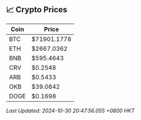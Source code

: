 ## 📈 Crypto Prices

| Coin | Price |
| ---- | ----- |
| BTC | $71901.1778 |
| ETH | $2667.0362 |
| BNB | $595.4643 |
| CRV | $0.2548 |
| ARB | $0.5433 |
| OKB | $39.0842 |
| DOGE | $0.1698 |

_Last Updated: 2024-10-30 20:47:56.055 +0800 HKT_